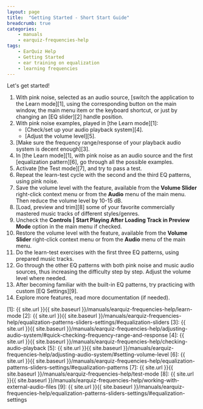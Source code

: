 ```yaml
---
layout: page
title:  "Getting Started - Short Start Guide"
breadcrumb: true
categories:
    - manuals
    - earquiz-frequencies-help
tags:
    - EarQuiz Help
    - Getting Started
    - ear training on equalization
    - learning frequencies
---
```


Let's get started!
1. With pink noise, selected as an audio source, [switch the application to the Learn mode][1], using the corresponding
button on the main window, the main menu item or the keyboard shortcut, or just by changing an [EQ slider][2] handle position.
2. With pink noise examples, played in [the Learn mode][1]:
     * [Check/set up your audio playback system][4]. 
     * [Adjust the volume level][5].
3. [Make sure the frequency range/response of your playback audio system is decent enough][3].
4. In [the Learn mode][1], with pink noise as an audio source and the first [equalization pattern][6],
go through all the possible examples.
5. Activate [the Test mode][7], and try to pass a test.
6. Repeat the learn-test cycle with the second and the third EQ patterns, using pink noise.
7. Save the volume level with the feature, available from the **Volume Slider** 
right-click context menu or from the **Audio** menu of the main menu. Then reduce the volume level by 10-15 dB.
8. [Load, preview and trim][8] some of your favorite commercially mastered music tracks of different
styles/genres.
9. Uncheck the **Controls \| Start Playing After Loading Track in Preview Mode** option in the main menu if checked.
10. Restore the volume level with the feature, available from the **Volume Slider** 
right-click context menu or from the **Audio** menu of the main menu.
11. Do the learn-test exercises with the first three EQ patterns, using prepared music tracks.
12. Go through the other EQ patterns with both pink noise and music audio sources, thus increasing the difficulty step by step.
Adjust the volume level where needed.
13. After becoming familiar with the built-in EQ patterns, try practicing with custom [EQ Settings][9].
14. Explore more features, read more documentation (if needed).

[1]: {{ site.url }}{{ site.baseurl }}/manuals/earquiz-frequencies-help/learn-mode
[2]: {{ site.url }}{{ site.baseurl }}/manuals/earquiz-frequencies-help/equalization-patterns-sliders-settings/#equalization-sliders
[3]: {{ site.url }}{{ site.baseurl }}/manuals/earquiz-frequencies-help/adjusting-audio-system/#quick-checking-frequency-range-and-response
[4]: {{ site.url }}{{ site.baseurl }}/manuals/earquiz-frequencies-help/checking-audio-playback
[5]: {{ site.url }}{{ site.baseurl }}/manuals/earquiz-frequencies-help/adjusting-audio-system/#setting-volume-level
[6]: {{ site.url }}{{ site.baseurl }}/manuals/earquiz-frequencies-help/equalization-patterns-sliders-settings/#equalization-patterns
[7]: {{ site.url }}{{ site.baseurl }}/manuals/earquiz-frequencies-help/test-mode
[8]: {{ site.url }}{{ site.baseurl }}/manuals/earquiz-frequencies-help/working-with-external-audio-files
[9]: {{ site.url }}{{ site.baseurl }}/manuals/earquiz-frequencies-help/equalization-patterns-sliders-settings/#equalization-settings